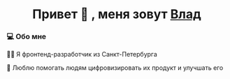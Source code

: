 <h1 align='center'>Привет 👋 , меня зовут <a href='https://github.com/Nevada001'>Влад</a></h1>
<h3>💻 Обо мне</h3>
<p>🙇‍♂️ Я фронтенд-разработчик из Санкт-Петербурга</p>
<p>📝 Люблю помогать людям цифровизировать их продукт и улучшать его</p>

